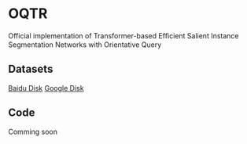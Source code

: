 # OQTR
Official implementation of Transformer-based Efﬁcient Salient Instance Segmentation Networks with Orientative Query

## Datasets

[Baidu Disk]()
[Google Disk]()

## Code

Comming soon
